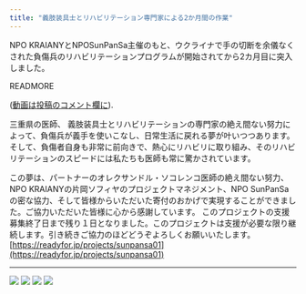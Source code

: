 ```yaml
---
title: "義肢装具士とリハビリテーション専門家による2か月間の作業"
---
```



NPO KRAIANYとNPOSunPanSa主催のもと、ウクライナで手の切断を余儀なくされた負傷兵のリハビリテーションプログラムが開始されてから2カ月目に突入しました。

READMORE 

([動画は投稿のコメント欄に](https://www.facebook.com/ukrainians.japan/posts/pfbid02txvknMq1pPaVMWZdoc8tq2dG9h7QgzGBgSRUc4YMzJZ43uJvRXnq1Qnt9PnzYAFbl)).

三重県の医師、 義肢装具士とリハビリテーションの専門家の絶え間ない努力によって、負傷兵が義手を使いこなし、日常生活に戻れる夢が叶いつつあります。そして、負傷者自身も非常に前向きで、熱心にリハビリに取り組み、そのリハビリテーションのスピードには私たちも医師も常に驚かされています。

この夢は、パートナーのオレクサンドル・ソコレンコ医師の絶え間ない努力、NPO KRAIANYの片岡ソフィヤのプロジェクトマネジメント、NPO SunPanSaの密な協力、そして皆様からいただいた寄付のおかげで実現することができました。ご協力いただいた皆様に心から感謝しています。
このプロジェクトの支援募集終了日まで残り１日となりました。このプロジェクトは支援が必要な限り継続します。引き続きご協力のほどどうぞよろしくお願いいたします。
[https://readyfor.jp/projects/sunpansa01](https://readyfor.jp/projects/sunpansa01)

---

![](news/2023-05-25-prostatic/photo1.jpg)
![](news/2023-05-25-prostatic/photo2.jpg)
![](news/2023-05-25-prostatic/photo3.jpg)
![](news/2023-05-25-prostatic/photo4.jpg)
